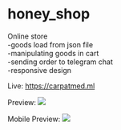 # honey_shop
Online store    
-goods load from json file  
-manipulating goods in cart  
-sending order to telegram chat  
-responsive design

Live: https://carpatmed.ml

Preview:
![](preview.gif)

Mobile Preview:
![](mobile-preview.gif)
